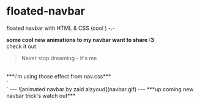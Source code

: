 # floated-navbar
floated navbar with HTML &amp; CSS (cool ) -.- 
<br>

**some cool new animations to my navbar want to share :3**
<br>
check it out
<br>
> Never stop dreaming - it's me
<br>
***i'm using those effect from nav.css***
<br>
`<div class = "floated">`
---
![animated navbar by zaid alzyoud](navbar.gif)
---
***up coming new navbar trick's watch out***
